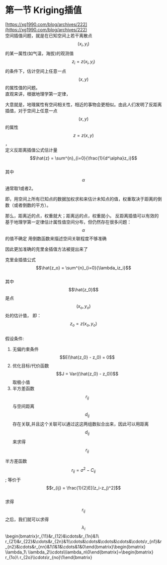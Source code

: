 # 第一节 Kriging插值

[https://xg1990.com/blog/archives/222](https://xg1990.com/blog/archives/222)  
空间插值问题，就是在已知空间上若干离散点 $$(x_i,y_i)$$的某一属性\(如气温，海拔\)的观测值$$z_i = z(x_i,y_i)$$的条件下，估计空间上任意一点$$(x,y)$$的属性值的问题。  
直观来讲，根据地理学第一定律，

大意就是，地理属性有空间相关性，相近的事物会更相似。由此人们发明了反距离插值，对于空间上任意一点$$(x,y)$$ 的属性$$z = z ( x , y )$$ ，  
定义反距离插值公式估计量 $$\hat{z} = \sum^{n}_{i=0}{\frac{1}{d^\alpha}z_i}$$  
其中$$\alpha$$通常取1或者2。

即，用空间上所有已知点的数据加权求和来估计未知点的值，权重取决于距离的倒数（或者倒数的平方）。

那么，距离近的点，权重就大；距离远的点，权重就小。 反距离插值可以有效的基于地理学第一定律估计属性值空间分布，但仍然存在很多问题：  
$$\alpha$$的值不确定 用倒数函数来描述空间关联程度不够准确

因此更加准确的克里金插值方法被提出来了

克里金插值公式$$\hat{z_o} = \sum^{n}_{i=0}{\lambda_iz_i}$$  
其中$$\hat{z_0}$$是点$$(x_o,y_o)$$处的估计值， 即：$$z_o=z(x_o,y_o)$$  
假设条件:  
1. 无偏约束条件 $$E(\hat{z_0} - z_0) = 0$$  
2. 优化目标/代价函数 $$J = Var((\hat{z_0} - z_0))$$取极小值  
3. 半方差函数$$r_{ij}$$与空间距离$$d_{ij}$$存在关联,并且这个关联可以通过这这两组数拟合出来，因此可以用距离$$d_{ij}$$来求得$$r_{ij}$$

半方差函数$$r_{ij} = \sigma^2 - C_{ij}$$;   等价于$$r_{ij} = \frac{1}{2}E[(z_i-z_j)^2]$$  
求得$$r_{ij}$$之后，我们就可以求得$$\lambda_i$$
\begin{bmatrix}r_{11}&r_{12}&\cdots&r_{1n}&1\\ r_{21}&r_{22}&\cdots&r_{2n}&1\\\cdots&\cdots&\cdots&\cdots&\cdots\\r_{n1}&r_{n2}&\cdots&r_{nn}&1\\1&1&\cdots&1&0\end{bmatrix}\begin{bmatrix} \lambda_1\\ \lambda_2\\\cdots\\\lambda_n\\0\end{bmatrix}=\begin{bmatrix} r_{1o}\\ r_{2o}\\\cdots\\r_{no}\\1\end{bmatrix}
 

